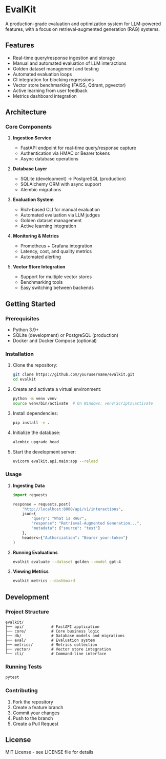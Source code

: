 # EvalKit

A production-grade evaluation and optimization system for LLM-powered features, with a focus on retrieval-augmented generation (RAG) systems.

## Features

- Real-time query/response ingestion and storage
- Manual and automated evaluation of LLM interactions
- Golden dataset management and testing
- Automated evaluation loops
- CI integration for blocking regressions
- Vector store benchmarking (FAISS, Qdrant, pgvector)
- Active learning from user feedback
- Metrics dashboard integration

## Architecture

### Core Components

1. **Ingestion Service**
   - FastAPI endpoint for real-time query/response capture
   - Authentication via HMAC or Bearer tokens
   - Async database operations

2. **Database Layer**
   - SQLite (development) → PostgreSQL (production)
   - SQLAlchemy ORM with async support
   - Alembic migrations

3. **Evaluation System**
   - Rich-based CLI for manual evaluation
   - Automated evaluation via LLM judges
   - Golden dataset management
   - Active learning integration

4. **Monitoring & Metrics**
   - Prometheus + Grafana integration
   - Latency, cost, and quality metrics
   - Automated alerting

5. **Vector Store Integration**
   - Support for multiple vector stores
   - Benchmarking tools
   - Easy switching between backends

## Getting Started

### Prerequisites

- Python 3.9+
- SQLite (development) or PostgreSQL (production)
- Docker and Docker Compose (optional)

### Installation

1. Clone the repository:
   ```bash
   git clone https://github.com/yourusername/evalkit.git
   cd evalkit
   ```

2. Create and activate a virtual environment:
   ```bash
   python -m venv venv
   source venv/bin/activate  # On Windows: venv\Scripts\activate
   ```

3. Install dependencies:
   ```bash
   pip install -e .
   ```

4. Initialize the database:
   ```bash
   alembic upgrade head
   ```

5. Start the development server:
   ```bash
   uvicorn evalkit.api.main:app --reload
   ```

### Usage

1. **Ingesting Data**
   ```python
   import requests

   response = requests.post(
       "http://localhost:8000/api/v1/interactions",
       json={
           "query": "What is RAG?",
           "response": "Retrieval-Augmented Generation...",
           "metadata": {"source": "test"}
       },
       headers={"Authorization": "Bearer your-token"}
   )
   ```

2. **Running Evaluations**
   ```bash
   evalkit evaluate --dataset golden --model gpt-4
   ```

3. **Viewing Metrics**
   ```bash
   evalkit metrics --dashboard
   ```

## Development

### Project Structure

```
evalkit/
├── api/            # FastAPI application
├── core/           # Core business logic
├── db/             # Database models and migrations
├── eval/           # Evaluation system
├── metrics/        # Metrics collection
├── vector/         # Vector store integration
└── cli/            # Command-line interface
```

### Running Tests

```bash
pytest
```

### Contributing

1. Fork the repository
2. Create a feature branch
3. Commit your changes
4. Push to the branch
5. Create a Pull Request

## License

MIT License - see LICENSE file for details 